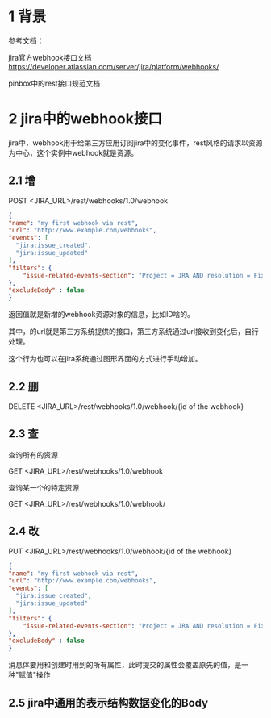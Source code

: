 # 1 背景

参考文档：

jira官方webhook接口文档    https://developer.atlassian.com/server/jira/platform/webhooks/

pinbox中的rest接口规范文档


# 2 jira中的webhook接口
jira中，webhook用于给第三方应用订阅jira中的变化事件，rest风格的请求以资源为中心，这个实例中webhook就是资源。

## 2.1 增
POST  <JIRA_URL>/rest/webhooks/1.0/webhook

```json
{
"name": "my first webhook via rest",
"url": "http://www.example.com/webhooks",
"events": [
  "jira:issue_created",
  "jira:issue_updated"
],
"filters": {
	"issue-related-events-section": "Project = JRA AND resolution = Fixed"
},
"excludeBody" : false
}
```

返回值就是新增的webhook资源对象的信息，比如ID啥的。

其中，的url就是第三方系统提供的接口，第三方系统通过url接收到变化后，自行处理。

这个行为也可以在jira系统通过图形界面的方式进行手动增加。

## 2.2 删

DELETE  <JIRA_URL>/rest/webhooks/1.0/webhook/{id of the webhook} 

## 2.3 查

查询所有的资源

GET  <JIRA_URL>/rest/webhooks/1.0/webhook

查询某一个的特定资源

GET <JIRA_URL>/rest/webhooks/1.0/webhook/<webhook ID>

## 2.4 改

PUT  <JIRA_URL>/rest/webhooks/1.0/webhook/{id of the webhook}

```json
{
"name": "my first webhook via rest",
"url": "http://www.example.com/webhooks",
"events": [
  "jira:issue_created",
  "jira:issue_updated"
],
"filters": {
	"issue-related-events-section": "Project = JRA AND resolution = Fixed"
},
"excludeBody" : false
}
```

消息体要用和创建时用到的所有属性，此时提交的属性会覆盖原先的值，是一种"赋值"操作

## 2.5 jira中通用的表示结构数据变化的Body

